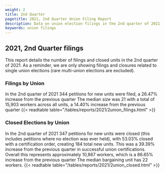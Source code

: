 ```yaml
---
weight: 2
title: 2nd Quarter
pagetitle: 2021, 2nd Quarter Union Filing Report
description: Data on union election filings in the 2nd quarter of 2021
keywords: union filings
---
```


## 2021, 2nd Quarter filings

This report details the number of filings and closed units in the 2nd quarter of 2021. As a reminder, we are only showing filings and closures related to single union elections (rare multi-union elections are excluded).

### Filings by Union
In the 2nd quarter of 2021 344 petitions for new units were filed, a 26.47% increase from the previous quarter The median size was 21 with a total of 15,903 workers across all units, a 14.40% increase from the previous quarter
{{< readtable table="/tables/reports/2021/2union_filings.html" >}}

### Closed Elections by Union
In the 2nd quarter of 2021 347 petitions for new units were closed (this includes petitions where no election was ever held), with 53.03% closed with a certification order, creating 184 total new units. This was a 39.39% increase from the previous quarter in successful union certifications. Overall this represents approximately 10,867 workers, which is a 86.65% increase from the previous quarter The median bargaining unit has 22 workers.
{{< readtable table="/tables/reports/2021/2union_closed.html" >}}

